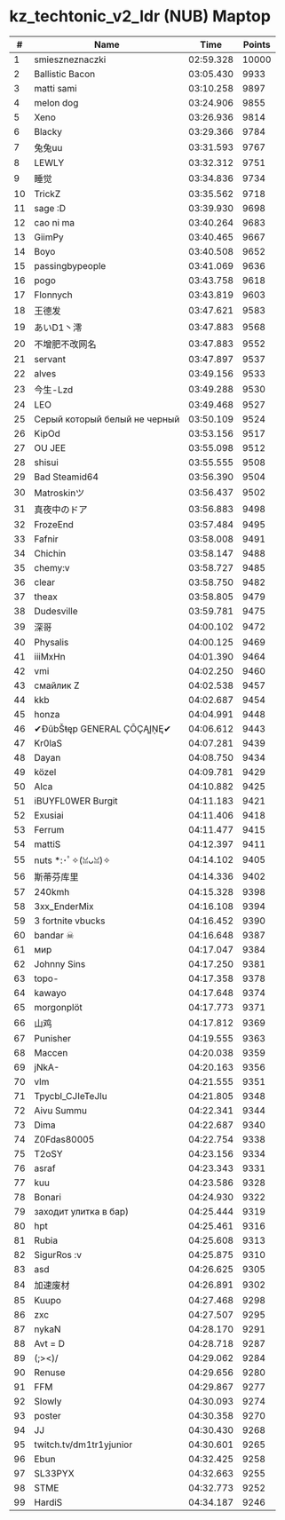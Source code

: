 # kz_techtonic_v2_ldr (NUB) Maptop

|  # | Name | Time | Points |
|-------------- | -------------- | -------------- | -------------- | 
| 1 | smieszneznaczki | 02:59.328 | 10000 | 
| 2 | Ballistic Bacon | 03:05.430 | 9933 | 
| 3 | matti sami | 03:10.258 | 9897 | 
| 4 | melon dog | 03:24.906 | 9855 | 
| 5 | Xeno | 03:26.936 | 9814 | 
| 6 | Blacky | 03:29.366 | 9784 | 
| 7 | 兔兔uu | 03:31.593 | 9767 | 
| 8 | LEWLY | 03:32.312 | 9751 | 
| 9 | 睡觉 | 03:34.836 | 9734 | 
| 10 | TrickZ | 03:35.562 | 9718 | 
| 11 | sage :D | 03:39.930 | 9698 | 
| 12 | cao ni ma | 03:40.264 | 9683 | 
| 13 | GiimPy | 03:40.465 | 9667 | 
| 14 | Boyo | 03:40.508 | 9652 | 
| 15 | passingbypeople | 03:41.069 | 9636 | 
| 16 | pogo | 03:43.758 | 9618 | 
| 17 | Flonnych | 03:43.819 | 9603 | 
| 18 | 王德发 | 03:47.621 | 9583 | 
| 19 | あいD1丶澪 | 03:47.883 | 9568 | 
| 20 | 不增肥不改网名 | 03:47.883 | 9552 | 
| 21 | servant | 03:47.897 | 9537 | 
| 22 | alves | 03:49.156 | 9533 | 
| 23 | 今生-Lzd | 03:49.288 | 9530 | 
| 24 | LEO | 03:49.468 | 9527 | 
| 25 | Серый который белый не черный | 03:50.109 | 9524 | 
| 26 | KipOd | 03:53.156 | 9517 | 
| 27 | OU JEE | 03:55.098 | 9512 | 
| 28 | shisui | 03:55.555 | 9508 | 
| 29 | Bad Steamid64 | 03:56.390 | 9504 | 
| 30 | Matroskinツ | 03:56.437 | 9502 | 
| 31 | 真夜中のドア | 03:56.883 | 9498 | 
| 32 | FrozeEnd | 03:57.484 | 9495 | 
| 33 | Fafnir | 03:58.008 | 9491 | 
| 34 | Chichin | 03:58.147 | 9488 | 
| 35 | chemy:v | 03:58.727 | 9485 | 
| 36 | clear | 03:58.750 | 9482 | 
| 37 | theax | 03:58.805 | 9479 | 
| 38 | Dudesville | 03:59.781 | 9475 | 
| 39 | 深哥 | 04:00.102 | 9472 | 
| 40 | Physalis | 04:00.125 | 9469 | 
| 41 | iiiMxHn | 04:01.390 | 9464 | 
| 42 | vmi | 04:02.250 | 9460 | 
| 43 | смайлик Z | 04:02.538 | 9457 | 
| 44 | kkb | 04:02.687 | 9454 | 
| 45 | honza | 04:04.991 | 9448 | 
| 46 | ✔ĐûbŠŧęp GENERAL ÇŌÇĄĮŅĘ✔ | 04:06.612 | 9443 | 
| 47 | Kr0laS | 04:07.281 | 9439 | 
| 48 | Dayan | 04:08.750 | 9434 | 
| 49 | közel | 04:09.781 | 9429 | 
| 50 | Alca | 04:10.882 | 9425 | 
| 51 | iBUYFL0WER Burgit | 04:11.183 | 9421 | 
| 52 | Exusiai | 04:11.406 | 9418 | 
| 53 | Ferrum | 04:11.477 | 9415 | 
| 54 | mattiS | 04:12.397 | 9411 | 
| 55 | nuts *:･ﾟ✧(ꈍᴗꈍ)✧ | 04:14.102 | 9405 | 
| 56 | 斯蒂芬库里 | 04:14.336 | 9402 | 
| 57 | 240kmh | 04:15.328 | 9398 | 
| 58 | 3xx_EnderMix | 04:16.108 | 9394 | 
| 59 | 3 fortnite vbucks | 04:16.452 | 9390 | 
| 60 | bandar ☠ | 04:16.648 | 9387 | 
| 61 | мир | 04:17.047 | 9384 | 
| 62 | Johnny Sins | 04:17.250 | 9381 | 
| 63 | topo- | 04:17.358 | 9378 | 
| 64 | kawayo | 04:17.648 | 9374 | 
| 65 | morgonplöt | 04:17.773 | 9371 | 
| 66 | 山鸡 | 04:17.812 | 9369 | 
| 67 | Punisher | 04:19.555 | 9363 | 
| 68 | Maccen | 04:20.038 | 9359 | 
| 69 | jNkA- | 04:20.163 | 9356 | 
| 70 | vlm | 04:21.555 | 9351 | 
| 71 | Tpycbl_CJIeTeJIu | 04:21.805 | 9348 | 
| 72 | Aivu Summu | 04:22.341 | 9344 | 
| 73 | Dima | 04:22.687 | 9340 | 
| 74 | Z0Fdas80005 | 04:22.754 | 9338 | 
| 75 | T2oSY | 04:23.156 | 9334 | 
| 76 | asraf | 04:23.343 | 9331 | 
| 77 | kuu | 04:23.586 | 9328 | 
| 78 | Bonari | 04:24.930 | 9322 | 
| 79 | заходит улитка в бар) | 04:25.444 | 9319 | 
| 80 | hpt | 04:25.461 | 9316 | 
| 81 | Rubia | 04:25.608 | 9313 | 
| 82 | SigurRos :v | 04:25.875 | 9310 | 
| 83 | asd | 04:26.625 | 9305 | 
| 84 | 加速废材 | 04:26.891 | 9302 | 
| 85 | Kuupo | 04:27.468 | 9298 | 
| 86 | zxc | 04:27.507 | 9295 | 
| 87 | nykaN | 04:28.170 | 9291 | 
| 88 | Avt = D | 04:28.718 | 9287 | 
| 89 | (;><)/ | 04:29.062 | 9284 | 
| 90 | Renuse | 04:29.656 | 9280 | 
| 91 | FFM | 04:29.867 | 9277 | 
| 92 | Slowly | 04:30.093 | 9274 | 
| 93 | poster | 04:30.358 | 9270 | 
| 94 | JJ | 04:30.430 | 9268 | 
| 95 | twitch.tv/dm1tr1yjunior | 04:30.601 | 9265 | 
| 96 | Ebun | 04:32.425 | 9258 | 
| 97 | SL33PYX | 04:32.663 | 9255 | 
| 98 | STME | 04:32.773 | 9252 | 
| 99 | HardiS | 04:34.187 | 9246 | 

